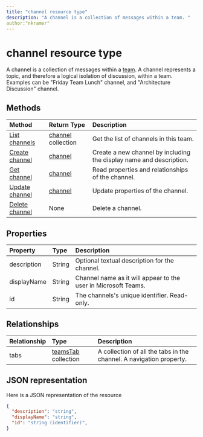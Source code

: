 ```yaml
---
title: "channel resource type"
description: "A channel is a collection of messages within a team. "
author:"nkramer"
---
```


# channel resource type



A channel is a collection of messages within a [team](../resources/team.md). 
A channel represents a topic, and therefore a logical isolation of discussion, within a team. 
Examples can be "Friday Team Lunch" channel, and "Architecture Discussion" channel.


## Methods

| Method       | Return Type  |Description|
|:---------------|:--------|:----------|
|[List channels](../api/channel-list.md) | [channel](channel.md) collection | Get the list of channels in this team.|
|[Create channel](../api/channel-post.md) | [channel](channel.md) | Create a new channel by including the display name and description.|
|[Get channel](../api/channel-get.md) | [channel](channel.md) | Read properties and relationships of the channel.|
|[Update channel](../api/channel-patch.md) | [channel](channel.md) | Update properties of the channel.|
|[Delete channel](../api/channel-delete.md) | None | Delete a channel.|

## Properties
| Property	   | Type	|Description|
|:---------------|:--------|:----------|
|description|String|Optional textual description for the channel.|
|displayName|String|Channel name as it will appear to the user in Microsoft Teams.|
|id|String|The channels's unique identifier. Read-only.|

## Relationships
| Relationship | Type	|Description|
|:---------------|:--------|:----------|
|tabs|[teamsTab](../resources/teamstab.md) collection|A collection of all the tabs in the channel. A navigation property.|


## JSON representation

Here is a JSON representation of the resource

<!-- {
  "blockType": "resource",
  "optionalProperties": [
    "chatthreads"
  ],
  "keyProperty": "id",
  "@odata.type": "microsoft.graph.channel"
}-->

```json
{
  "description": "string",
  "displayName": "string",
  "id": "string (identifier)",
}

```


<!-- uuid: 8fcb5dbc-d5aa-4681-8e31-b001d5168d79
2015-10-25 14:57:30 UTC -->
<!-- {
  "type": "#page.annotation",
  "description": "channel resource",
  "keywords": "",
  "section": "documentation",
  "tocPath": ""
}-->
